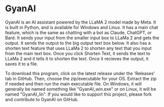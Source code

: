 # GyanAI

GyanAI is an AI assistant powered by the LLaMA 2 model made by Meta.
It is built in Python, and is available for Windows and Linux. It has a main chat feature, which is the same as chatting with a bot as Claude, ChatGPT, or Bard. It sends your input from the smaller input box to LLaMa 2 and gets the output. It sends the output to the big output text box below. It also has a shorten text feature that uses LLaMa 2 to shorten any text that you input from the main text box. Once you click Shorten Text, it sends the text to LLaMa 2 and it tells it to shorten the text. Once it recieves the output, it saves it to a file.

To download this program, click on the latest release under the 'Releases' tab in GitHub. Then, choose the zip/executable for your OS. Extract the zip if needed and then run the main executable file. On Windows, it will generally be named something like "GyanAI_win.exe" or on Linux, it will be named "GyanAI_lin". If you would like to support this project, please fork and contribute to GyanAI on GitHub.